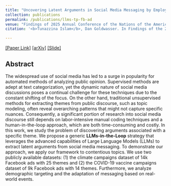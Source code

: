 ```yaml
---
title: "Uncovering Latent Arguments in Social Media Messaging by Employing LLMs-in-the-Loop Strategy"
collection: publications
permalink: /publications/llms-tp-fb-ad
venue: "Findings of 2025 Annual Conference of the Nations of the Americas Chapter of the ACL (NAACL 2025)"
citation: '<b>Tunazzina Islam</b>, Dan Goldwasser. In Findings of the 2025 Annual Conference of the Nations of the Americas Chapter of the Association for Computational Linguistics (NAACL 2025), pages 7397–7429.'

---
```

[[Paper Link]](https://aclanthology.org/2025.findings-naacl.413/) [[arXiv]](https://arxiv.org/pdf/2404.10259.pdf) [[Slide]](https://tunazislam.github.io/files/LatentArgumentsLLM.pdf)

## Abstract
The widespread use of social media has led to a surge in popularity for automated methods of analyzing public opinion. Supervised methods are adept at text categorization, yet the dynamic nature of social media discussions poses a continual challenge for these techniques due to the constant shifting of the focus. On the other hand, traditional unsupervised methods for extracting themes from public discourse, such as topic modeling, often reveal overarching patterns that might not capture specific nuances. Consequently, a significant portion of research into social media discourse still depends on labor-intensive manual coding techniques and a human-in-the-loop approach, which are both time-consuming and costly. In this work, we study the problem of discovering arguments associated with a specific theme. We propose a generic **LLMs-in-the-Loop** strategy that leverages the advanced capabilities of Large Language Models (LLMs) to extract latent arguments from social media messaging. To demonstrate our approach, we apply our framework to contentious topics. We use two publicly available datasets: (1) the climate campaigns dataset of 14k Facebook ads with 25 themes and (2) the COVID-19 vaccine campaigns dataset of 9k Facebook ads with 14 themes. Furthermore, we analyze demographic targeting and the adaptation of messaging based on real-world events.

